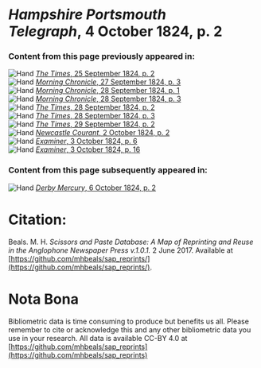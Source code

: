 # *Hampshire Portsmouth Telegraph*, 4 October 1824, p. 2  
  
### Content from this page previously appeared in:  
![Hand](http://scissorsandpaste.net/wp-content/uploads/2017/06/smallhandpointer.png) [*The Times*, 25 September 1824, p. 2](https://mhbeals.github.io/sap_html/The-Times/The-Times-25-September-1824-p-2)  
![Hand](http://scissorsandpaste.net/wp-content/uploads/2017/06/smallhandpointer.png) [*Morning Chronicle*, 27 September 1824, p. 3](https://mhbeals.github.io/sap_html/Morning-Chronicle/Morning-Chronicle-27-September-1824-p-3)  
![Hand](http://scissorsandpaste.net/wp-content/uploads/2017/06/smallhandpointer.png) [*Morning Chronicle*, 28 September 1824, p. 1](https://mhbeals.github.io/sap_html/Morning-Chronicle/Morning-Chronicle-28-September-1824-p-1)  
![Hand](http://scissorsandpaste.net/wp-content/uploads/2017/06/smallhandpointer.png) [*Morning Chronicle*, 28 September 1824, p. 3](https://mhbeals.github.io/sap_html/Morning-Chronicle/Morning-Chronicle-28-September-1824-p-3)  
![Hand](http://scissorsandpaste.net/wp-content/uploads/2017/06/smallhandpointer.png) [*The Times*, 28 September 1824, p. 2](https://mhbeals.github.io/sap_html/The-Times/The-Times-28-September-1824-p-2)  
![Hand](http://scissorsandpaste.net/wp-content/uploads/2017/06/smallhandpointer.png) [*The Times*, 28 September 1824, p. 3](https://mhbeals.github.io/sap_html/The-Times/The-Times-28-September-1824-p-3)  
![Hand](http://scissorsandpaste.net/wp-content/uploads/2017/06/smallhandpointer.png) [*The Times*, 29 September 1824, p. 2](https://mhbeals.github.io/sap_html/The-Times/The-Times-29-September-1824-p-2)  
![Hand](http://scissorsandpaste.net/wp-content/uploads/2017/06/smallhandpointer.png) [*Newcastle Courant*, 2 October 1824, p. 2](https://mhbeals.github.io/sap_html/Newcastle-Courant/Newcastle-Courant-2-October-1824-p-2)  
![Hand](http://scissorsandpaste.net/wp-content/uploads/2017/06/smallhandpointer.png) [*Examiner*, 3 October 1824, p. 6](https://mhbeals.github.io/sap_html/Examiner/Examiner-3-October-1824-p-6)  
![Hand](http://scissorsandpaste.net/wp-content/uploads/2017/06/smallhandpointer.png) [*Examiner*, 3 October 1824, p. 16](https://mhbeals.github.io/sap_html/Examiner/Examiner-3-October-1824-p-16)  
  
### Content from this page subsequently appeared in:  
![Hand](http://scissorsandpaste.net/wp-content/uploads/2017/06/smallhandpointer.png) [*Derby Mercury*, 6 October 1824, p. 2](https://mhbeals.github.io/sap_html/Derby-Mercury/Derby-Mercury-6-October-1824-p-2)  


# Citation: 

Beals. M. H. *Scissors and Paste Database: A Map of Reprinting and Reuse in the Anglophone Newspaper Press v.1.0.1.* 2 June 2017. Available at [https://github.com/mhbeals/sap_reprints/](https://github.com/mhbeals/sap_reprints/). 

# Nota Bona

Bibliometric data is time consuming to produce but benefits us all. Please remember to cite or acknowledge this and any other bibliometric data you use in your research. All data is available CC-BY 4.0 at [https://github.com/mhbeals/sap_reprints](https://github.com/mhbeals/sap_reprints)